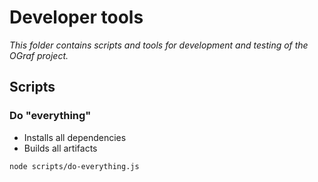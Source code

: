 # Developer tools

_This folder contains scripts and tools for development and testing of the OGraf project._


## Scripts


### Do "everything"

* Installs all dependencies
* Builds all artifacts

```bash
node scripts/do-everything.js
```
